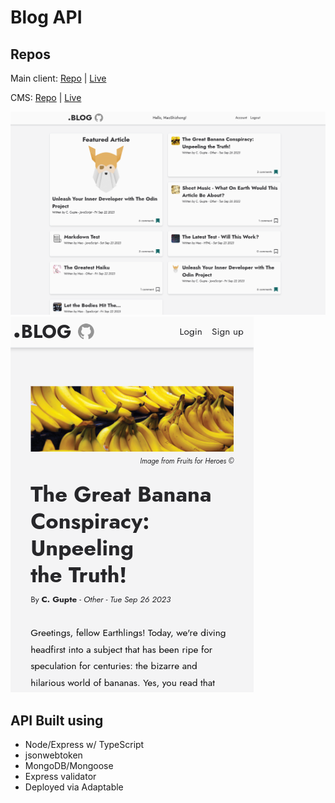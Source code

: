 # Blog API

## Repos

Main client: [Repo](https://github.com/MaoShizhong/blog-frontend-reader) | [Live](https://dotblog.netlify.app/)

CMS: [Repo](https://github.com/MaoShizhong/blog-frontend-author) | [Live](https://dotblog-cms.netlify.app/)

![Alt text](desktop.png)
![Alt text](mobile.png)

## API Built using

-   Node/Express w/ TypeScript
-   jsonwebtoken
-   MongoDB/Mongoose
-   Express validator
-   Deployed via Adaptable

<br>
